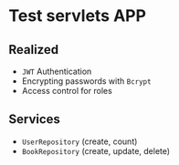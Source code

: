 <h1>Test servlets APP</h1>

<h2>Realized</h2>
<ul>
  <li><code>JWT</code> Authentication</li>
  <li>Encrypting passwords with <code>Bcrypt</code></li>
  <li>Access control for roles</li>
</ul>

<h2>Services</h2>
<ul>
  <li><code>UserRepository</code> (create, count)</li>
  <li><code>BookRepository</code> (create, update, delete)</li>
</ul>
